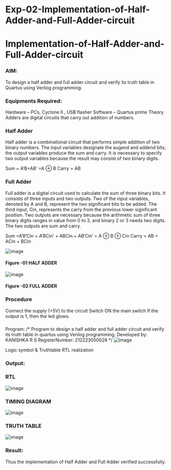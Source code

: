 # Exp-02-Implementation-of-Half-Adder-and-Full-Adder-circuit

# Implementation-of-Half-Adder-and-Full-Adder-circuit
### AIM:
To design a half adder and full adder circuit and verify its truth table in Quartus using Verilog programming.

### Equipments Required:
Hardware – PCs, Cyclone II , USB flasher
Software – Quartus prime
Theory
Adders are digital circuits that carry out addition of numbers.

### Half Adder
Half adder is a combinational circuit that performs simple addition of two binary numbers. The input variables designate the augend and addend bits; the output variables produce the sum and carry. It is necessary to specify two output variables because the result may consist of two binary digits.

Sum = A’B+AB’ =A ⊕ B Carry = AB

### Full Adder
Full adder is a digital circuit used to calculate the sum of three binary bits. It consists of three inputs and two outputs. Two of the input variables, denoted by A and B, represent the two significant bits to be added. The third input, Cin, represents the carry from the previous lower significant position. Two outputs are necessary because the arithmetic sum of three binary digits ranges in value from 0 to 3, and binary 2 or 3 needs two digits. The two outputs are sum and carry.

Sum =A’B’Cin + A’BCin’ + ABCin + AB’Cin’ = A ⊕ B ⊕ Cin Carry = AB + ACin + BCin

 ![image](https://user-images.githubusercontent.com/36288975/163552156-a13e5a56-c638-4110-97d9-8896907c8d25.png)

#### Figure -01 HALF ADDER 


![image](https://user-images.githubusercontent.com/36288975/163552057-b3547877-6d07-45b4-b7e0-bcfebfad9e1d.png)

#### Figure -02 FULL ADDER 

### Procedure

Connect the supply (+5V) to the circuit
Switch ON the main switch
If the output is 1, then the led glows.
### 
Program:
/*
Program to design a half adder and full adder circuit and verify its truth table in quartus using Verilog programming.
Developed by: KANISHKA R S
RegisterNumber:  212223050026
*/
![image](https://github.com/kanishkaramesh007/Exp-02-Implementation-of-Half-Adder-and-Full-Adder-circuit/assets/147321636/55c9df84-c4b6-4fbb-929d-2c39c3c7dd39)

   
Logic symbol & Truthtable
RTL realization

### Output:
### RTL
![image](https://github.com/kanishkaramesh007/Exp-02-Implementation-of-Half-Adder-and-Full-Adder-circuit/assets/147321636/4d038307-9541-4324-9559-3766c12f6af1)


### TIMING DIAGRAM
![image](https://github.com/kanishkaramesh007/Exp-02-Implementation-of-Half-Adder-and-Full-Adder-circuit/assets/147321636/c00c208e-10de-44a7-af6c-22cbc758c7f0)



### TRUTH TABLE 
![image](https://github.com/kanishkaramesh007/Exp-02-Implementation-of-Half-Adder-and-Full-Adder-circuit/assets/147321636/5915f2b7-1394-458d-91bb-5c9ea9412895)




### Result:
Thus the implementation of Half Adder and Full Adder verified successfully.
